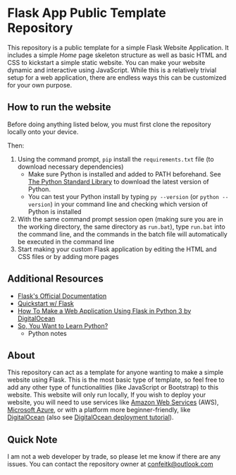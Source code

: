 # Flask App Public Template Repository

This repository is a public template for a simple Flask Website Application. It includes a simple _Home_ page skeleton structure as well as basic HTML and CSS to kickstart a simple static website. You can make your website dynamic and interactive using JavaScript. While this is a relatively trivial setup for a web application, there are endless ways this can be customized for your own purpose.

## How to run the website

Before doing anything listed below, you must first clone the repository locally onto your device. 

Then:

1. Using the command prompt, `pip` install the `requirements.txt` file (to download necessary dependencies)
    - Make sure Python is installed and added to PATH beforehand. See [The Python Standard Library](https://docs.python.org/3/library/) to download the latest version of Python.
    - You can test your Python install by typing `py --version` (or `python --version`) in your command line and checking which version of Python is installed
3. With the same command prompt session open (making sure you are in the working directory, the same directory as `run.bat`), type `run.bat` into the command line, and the commands in the batch file will automatically be executed in the command line
4. Start making your custom Flask application by editing the HTML and CSS files or by adding more pages

## Additional Resources
- [Flask's Official Documentation](https://flask.palletsprojects.com/en/2.3.x/)
- [Quickstart w/ Flask](https://flask.palletsprojects.com/en/2.3.x/quickstart/)
- [How To Make a Web Application Using Flask in Python 3 by DigitalOcean](https://www.digitalocean.com/community/tutorials/how-to-make-a-web-application-using-flask-in-python-3)
- [So, You Want to Learn Python?](https://kconfeiteiro.notion.site/So-You-Want-To-Learn-Python-e0025f5ce52246c1bf79847673e739ba?pvs=4)
  - Python notes

## About

This repository can act as a template for anyone wanting to make a simple website using Flask. This is the most basic type of template, so feel free to add any other type of functionalities (like JavaScript or Bootstrap) to this website. This website will only run locally, If you wish to deploy your website, you will need to use services like [Amazon Web Services](https://aws.amazon.com/free/?trk=be77f66f-da84-4f51-9483-df3858616660&sc_channel=ps&s_kwcid=AL!4422!10!71056166037394!71056691491667&ef_id=fed08bfd62001eba6967eefc69adcf77:G:s&all-free-tier.sort-by=item.additionalFields.SortRank&all-free-tier.sort-order=asc&awsf.Free%20Tier%20Types=*all&awsf.Free%20Tier%20Categories=*all) (AWS), [Microsoft Azure](https://azure.microsoft.com/en-us/products/app-service/?ef_id=_k_e943015a060913a247a2645b0dce9231_k_&OCID=AIDcmm5edswduu_SEM__k_e943015a060913a247a2645b0dce9231_k_&msclkid=e943015a060913a247a2645b0dce9231), or with a platform more beginner-friendly, like [DigitalOcean](https://www.digitalocean.com/community/tech-talks/build-deploy-scale-your-first-web-app) (also see [DigitalOcean deployment tutorial](https://www.youtube.com/watch?v=G1EVWLjwvrE)).

## Quick Note

I am not a web developer by trade, so please let me know if there are any issues. You can contact the repository owner at [confeitk@outlook.com](mailto:confeitk@outlook.com)
